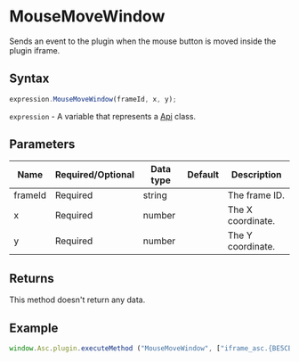 # MouseMoveWindow

Sends an event to the plugin when the mouse button is moved inside the plugin iframe.

## Syntax

```javascript
expression.MouseMoveWindow(frameId, x, y);
```

`expression` - A variable that represents a [Api](../Api.md) class.

## Parameters

| **Name** | **Required/Optional** | **Data type** | **Default** | **Description** |
| ------------- | ------------- | ------------- | ------------- | ------------- |
| frameId | Required | string |  | The frame ID. |
| x | Required | number |  | The X coordinate. |
| y | Required | number |  | The Y coordinate. |

## Returns

This method doesn't return any data.

## Example

```javascript editor-pptx
window.Asc.plugin.executeMethod ("MouseMoveWindow", ["iframe_asc.{BE5CBF95-C0AD-4842-B157-AC40FEDD9841}", 70, 40]);
```
